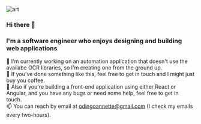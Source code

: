 ![art](https://images.pexels.com/photos/305197/pexels-photo-305197.jpeg?cs=srgb&dl=pexels-daniel-frank-305197.jpg&fm=jpg)
### Hi there 👋

<!--
**Apiyo4/Apiyo4** is a ✨ _special_ ✨ repository because its `README.md` (this file) appears on your GitHub profile.

Here are some ideas to get you started:

- 🔭 I’m currently working on ...
- 🌱 I’m currently learning ...
- 👯 I’m looking to collaborate on ...
- 🤔 I’m looking for help with ...
- 💬 Ask me about ...
- 📫 How to reach me: ...
- 😄 Pronouns: ...
- ⚡ Fun fact: ...
-->
### I'm a software engineer who enjoys designing and building web applications
🔭 I'm currently working on an automation application that doesn't use the availabe OCR libraries, so I'm creating one from the ground up.\
🤔 If you've done something like this, feel free to get in touch and I might just buy you coffee.\
💬 Also if you're building a front-end application using either React or Angular, and you have any bugs or need some help, feel free to get in touch.\
📫 You can reach by email at odingoannette@gmail.com (I check my emails every two-hours).
